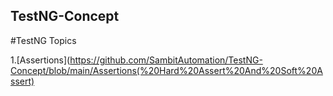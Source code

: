 ## TestNG-Concept

#TestNG Topics

1.[Assertions](https://github.com/SambitAutomation/TestNG-Concept/blob/main/Assertions(%20Hard%20Assert%20And%20Soft%20Assert)
